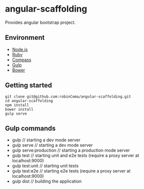 # angular-scaffolding

Provides angular bootstrap project.

## Environment

-   [Node.js](http://nodejs.org/)
-   [Ruby](https://www.ruby-lang.org/fr/)
-   [Compass](http://compass-style.org/install/)
-   [Gulp](http://gulpjs.com/)
-   [Bower](http://bower.io/)

## Getting started

    git clone git@github.com:robinComa/angular-scaffolding.git
    cd angular-scaffolding
    npm install
    bower install
    gulp serve

## Gulp commands

-   gulp                        // starting a dev mode server
-   gulp serve                  // starting a dev mode server
-   gulp serve:production       // starting a production mode server
-   gulp test                   // starting unit and e2e tests (require a proxy server at localhost:9000)
-   gulp test:unit              // starting unit tests
-   gulp test:e2e               // starting e2e tests (require a proxy server at localhost:9000)
-   gulp dist                   // building the application